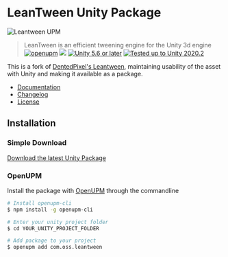 # LeanTween Unity Package

![Leantween UPM](https://repository-images.githubusercontent.com/108003426/f2531b80-04a1-11ea-8f7e-21ead711a42f)
> LeanTween is an efficient tweening engine for the Unity 3d engine
[![openupm](https://img.shields.io/npm/v/com.oss.leantween?label=openupm&registry_uri=https://package.openupm.com)](https://openupm.com/packages/com.oss.leantween/) [![](https://img.shields.io/github/release-date/JohannesDeml/LeanTween.svg)](https://github.com/JohannesDeml/LeanTween/releases)  [![Unity 5.6 or later](https://img.shields.io/badge/unity-5.6%20or%20later-blue.svg?logo=unity&cacheSeconds=2592000)](https://unity3d.com/get-unity/download/archive)  [![Tested up to Unity 2020.2](https://img.shields.io/badge/tested%20up%20to%20unity-2020.2-green.svg?logo=unity&cacheSeconds=2592000)](https://unity3d.com/get-unity/download/archive)

This is a fork of [DentedPixel's Leantween](https://github.com/dentedpixel/LeanTween), maintaining usability of the asset with Unity and making it available as a package.

* [Documentation](http://dentedpixel.com/LeanTweenDocumentation/classes/LeanTween.html)
* [Changelog](./CHANGELOG.md)
* [License](./LICENSE.md)

## Installation

### Simple Download
[Download the latest Unity Package](../../releases/latest)

### OpenUPM

Install the package with [OpenUPM](https://openupm.com/) through the commandline

```sh
# Install openupm-cli
$ npm install -g openupm-cli

# Enter your unity project folder
$ cd YOUR_UNITY_PROJECT_FOLDER

# Add package to your project
$ openupm add com.oss.leantween
```
